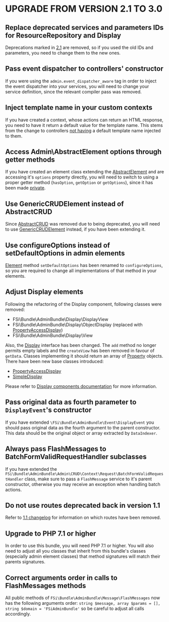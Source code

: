 # UPGRADE FROM VERSION 2.1 TO 3.0

## Replace deprecated services and parameters IDs for ResourceRepository and Display

Deprecations marked in [2.1](CHANGELOG-2.1.md#deprecated-inconsintent-service-definitions-and-parameters-for-resourcerepository-and-display-contexts)
are removed, so if you used the old IDs and parameters, you need to change them to
the new ones.

## Pass event dispatcher to controllers' constructor

If you were using the `admin.event_dispatcher_aware` tag in order to inject the
event dispatcher into your services, you will need to change your service definition,
since the relevant compiler pass was removed.

## Inject template name in your custom contexts

If you have created a context, whose actions can return an HTML response, you need
to have it return a default value for the template name. This stems from the change
to controllers [not having](CHANGELOG-3.0.md#default-response-templates-are-injected-into-contexts)
a default template name injected to them.

## Access Admin\AbstractElement options through getter methods

If you have created an element class extending the [AbstractElement](Admin/AbstractElement.php)
and are accessing it's `options` property directly, you will need to switch to
using a proper getter method (`hasOption`, `getOption` or `getOptions`), since it
has been made [private](CHANGELOG-3.0.md#resolving-adminabstractelement-options-only-on-first-use).

## Use GenericCRUDElement instead of AbstractCRUD

Since [AbstractCRUD](Admin/CRUD/AbstractCRUD.php) was removed due to being deprecated,
you will need to use [GenericCRUDElement](Admin/CRUD/GenericCRUDElement.php) instead,
if you have been extending it.

## Use configureOptions instead of setDefaultOptions in admin elements

[Element](Admin/Element.php) method `setDefaultOptions` has been renamed to `configureOptions`,
so you are required to change all implementations of that method in your elements.

## Adjust Display elements

Following the refactoring of the Display component, following classes were removed:

- FSi\Bundle\AdminBundle\Display\DisplayView
- FSi\Bundle\AdminBundle\Display\ObjectDisplay (replaced with [PropertyAccessDisplay](Display/PropertyAccessDisplay.php))
- FSi\Bundle\AdminBundle\Display\View

Also, the [Display](Display/Display.php) interface has been changed. The `add`
method no longer permits empty labels and the `createView` has been removed in
favour of `getData`. Classes implementing it should return an array of [Property](Display/Property.php)
objects. There have been new base classes introduced:

- [PropertyAccessDisplay](Display/PropertyAccessDisplay.php)
- [SimpleDisplay](Display/SimpleDisplay.php)

Please refer to [Display components documentation](Resources/doc/admin_element_display.md) for
more information.

## Pass original data as fourth parameter to `DisplayEvent`'s constructor

If you have extended `\FSi\Bundle\AdminBundle\Event\DisplayEvent` you should pass original data as
the fourth argument to the parent constructor. This data should be the original object or array
extracted by `DataIndexer`.

## Always pass FlashMessages to BatchFormValidRequestHandler subclasses

If you have extended the `FSi\Bundle\AdminBundle\Admin\CRUD\Context\Request\BatchFormValidRequestHandler`
class, make sure to pass a `FlashMessage` service to it's parent constructor, otherwise you
may receive an exception when handling batch actions.

## Do not use routes deprecated back in version 1.1

Refer to [1.1 changelog](CHANGELOG-1.1.md) for information on which routes have been removed.

## Upgrade to PHP 7.1 or higher

In order to use this bundle, you will need PHP 7.1 or higher. You will also need to adjust all you classes
that inherit from this bundle's classes (especially admin element classes) that method signatures will match
their parents signatures.

## Correct arguments order in calls to FlashMessages methods

All public methods of `FSi\Bundle\AdminBundle\Message\FlashMessages` now has the following arguments order:
`string $message, array $params = [], string $domain = 'FSiAdminBundle'` so be careful to adjust all calls
accordingly.
